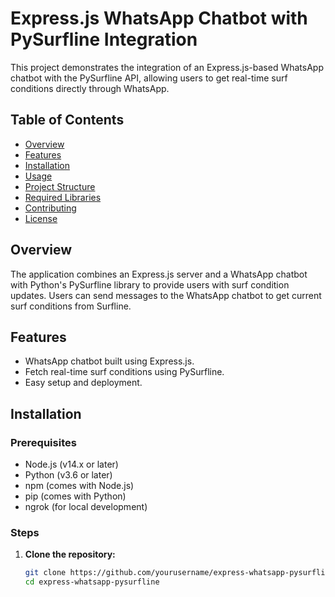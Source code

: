 # Express.js WhatsApp Chatbot with PySurfline Integration

This project demonstrates the integration of an Express.js-based WhatsApp chatbot with the PySurfline API, allowing users to get real-time surf conditions directly through WhatsApp.

## Table of Contents

- [Overview](#overview)
- [Features](#features)
- [Installation](#installation)
- [Usage](#usage)
- [Project Structure](#project-structure)
- [Required Libraries](#required-libraries)
- [Contributing](#contributing)
- [License](#license)

## Overview

The application combines an Express.js server and a WhatsApp chatbot with Python's PySurfline library to provide users with surf condition updates. Users can send messages to the WhatsApp chatbot to get current surf conditions from Surfline.

## Features

- WhatsApp chatbot built using Express.js.
- Fetch real-time surf conditions using PySurfline.
- Easy setup and deployment.

## Installation

### Prerequisites

- Node.js (v14.x or later)
- Python (v3.6 or later)
- npm (comes with Node.js)
- pip (comes with Python)
- ngrok (for local development)

### Steps

1. **Clone the repository:**
   ```bash
   git clone https://github.com/yourusername/express-whatsapp-pysurfline.git
   cd express-whatsapp-pysurfline
